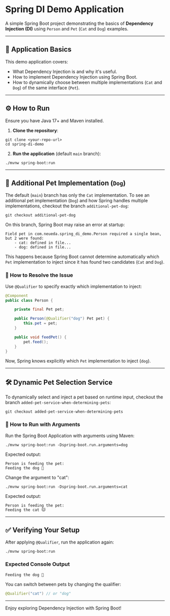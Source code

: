 # Spring DI Demo Application

A simple Spring Boot project demonstrating the basics of **Dependency Injection (DI)** using `Person` and `Pet` (`Cat` and `Dog`) examples.

---

## 🚀 Application Basics

This demo application covers:

- What Dependency Injection is and why it's useful.
- How to implement Dependency Injection using Spring Boot.
- How to dynamically choose between multiple implementations (`Cat` and `Dog`) of the same interface (`Pet`).

---

## ⚙️ How to Run

Ensure you have Java 17+ and Maven installed.

1. **Clone the repository**:
```shell
git clone <your-repo-url>
cd spring-di-demo
```

2. **Run the application** (default `main` branch):
```shell
./mvnw spring-boot:run
```

---

## 🐶 Additional Pet Implementation (`Dog`)

The default (`main`) branch has only the `Cat` implementation. To see an additional pet implementation (`Dog`) and how Spring handles multiple implementations, checkout the branch `additional-pet-dog`:

```shell
git checkout additional-pet-dog
```

On this branch, Spring Boot may raise an error at startup:

```
Field pet in com.neueda.spring_di_demo.Person required a single bean, but 2 were found:
	- cat: defined in file...
	- dog: defined in file...
```

This happens because Spring Boot cannot determine automatically which `Pet` implementation to inject since it has found two candidates (`Cat` and `Dog`).

### 🎯 How to Resolve the Issue

Use `@Qualifier` to specify exactly which implementation to inject:

```java
@Component
public class Person {

    private final Pet pet;

    public Person(@Qualifier("dog") Pet pet) {
        this.pet = pet;
    }

    public void feedPet() {
        pet.feed();
    }
}
```

Now, Spring knows explicitly which `Pet` implementation to inject (`dog`).

---

## 🛠️ Dynamic Pet Selection Service

To dynamically select and inject a pet based on runtime input, checkout the branch `added-pet-service-when-determining-pets`:

```shell
git checkout added-pet-service-when-determining-pets
```

### 🚀 How to Run with Arguments

Run the Spring Boot Application with arguments using Maven:

```shell
./mvnw spring-boot:run -Dspring-boot.run.arguments=dog
```

Expected output:

```
Person is feeding the pet:
Feeding the dog 🐶
```

Change the argument to "cat":

```shell
./mvnw spring-boot:run -Dspring-boot.run.arguments=cat
```

Expected output:

```
Person is feeding the pet:
Feeding the cat 🐱
```

---

## ✅ Verifying Your Setup

After applying `@Qualifier`, run the application again:

```shell
./mvnw spring-boot:run
```

### Expected Console Output

```
Feeding the dog 🐶
```

You can switch between pets by changing the qualifier:

```java
@Qualifier("cat") // or "dog"
```

---

Enjoy exploring Dependency Injection with Spring Boot!